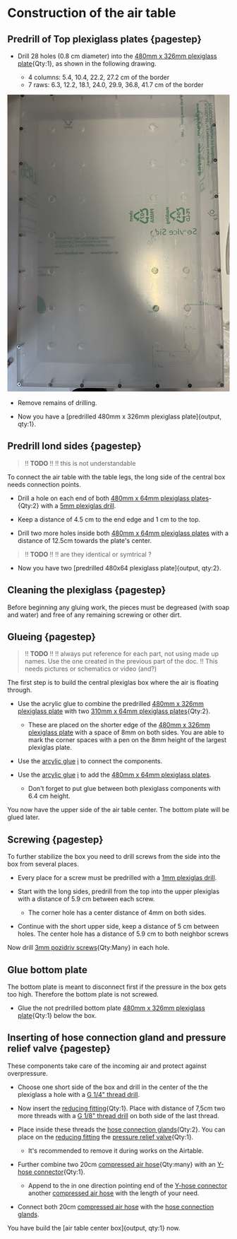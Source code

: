 # Construction of the air table

## Predrill of Top plexiglass plates {pagestep}

- Drill 28 holes (0.8 cm diameter) into the [480mm x 326mm plexiglass plate](plexiglass.yml#480x326pg){Qty:1}, as shown in the following drawing.

     - 4 columns: 5.4, 10.4, 22.2, 27.2 cm of the border
     - 7 raws: 6.3, 12.2, 18.1, 24.0, 29.9, 36.8, 41.7 cm of the border

![](images/Top_plexiglas_drill_distances_all001.jpeg)
 
- Remove remains of drilling. 

- Now you have a [predrilled 480mm x 326mm plexiglass plate]{output, qty:1}. 

## Predrill lond sides {pagestep}

>!! **TODO**
>!!
>!! this is not understandable



To connect the air table with the table legs, the long side of the central box needs connection points. 

- Drill a hole on each end of both [480mm x 64mm plexiglass plates](plexiglass.yml#480x64pg)- {Qty:2} with a [5mm plexiglas drill](tools.yml#1mmdrill). 

- Keep a distance of 4.5 cm to the end edge and 1 cm to the top. 

- Drill two more holes inside both [480mm x 64mm plexiglass plates](plexiglass.yml#480x64pg) with a distance of 12.5cm towards the plate's center.


>!! **TODO**
>!!
>!! are they identical or symtrical ?
- Now you have two [predrilled 480x64 plexiglass plate]{output, qty:2}.

## Cleaning the plexiglass {pagestep}

Before beginning any gluing work, the pieces must be degreased (with soap and water) and free of any remaining screwing or other dirt.

## Glueing {pagestep}
>!! **TODO**
>!!
>!! always put reference for each part, not using made up names. Use the one created in the previous part of the doc.
>!! This needs pictures or schematics or video (and?)


The first step is to build the central plexiglas box where the air is floating through. 

- Use the acrylic glue to combine the predrilled [480mm x 326mm plexiglass plate](plexiglass.yml#480x326pg) with two [310mm x 64mm plexiglass plates](plexiglass.yml#310x64pg){Qty:2}. 
     - These are placed on the shorter edge of the [480mm x 326mm plexiglass plate](plexiglass.yml#480x326pg) with a space of 8mm on both sides. You are able to mark the corner spaces with a pen on the 8mm height of the largest plexiglas plate. 

- Use the [arcylic glue](tools.yml#acrifix_192) [i](glueingadvise.md) to connect the components. 

- Use the [arcylic glue](tools.yml#acrifix_192) [i](glueingadvise.md) to add the [480mm x 64mm plexiglass plates](plexiglass.yml#480x64pg).

     - Don't forget to put glue between both plexiglass components with 6.4 cm height. 

You now have the upper side of the air table center. The bottom plate will be glued later.

## Screwing {pagestep}

To further stabilize the box you need to drill screws from the side into the box from several places. 

- Every place for a screw must be predrilled with a [1mm plexiglas drill](tools.yml#1mmdrill).  

- Start with the long sides, predrill from the top into the upper plexiglas with a distance of 5.9 cm between each screw. 
    - The corner hole has a center distance of 4mm on both sides. 

- Continue with the short upper side, keep a distance of 5 cm between holes. The center hole has a distance of 5.9 cm to both neighbor screws

Now drill [3mm pozidriv screws](screws.yml#3mm_pozidriv){Qty:Many} in each hole.

## Glue bottom plate

The bottom plate is meant to disconnect first if the pressure in the box gets too high. Therefore the bottom plate is not screwed.

- Glue the not predrilled bottom plate [480mm x 326mm plexiglass plate](plexiglass.yml#480x326pg){Qty:1} below the box.

## Inserting of hose connection gland and pressure relief valve {pagestep}

These components take care of the incoming air and protect against overpressure.

- Choose one short side of the box and drill in the center of the the plexiglass a hole with a [G 1/4" thread drill](tools.yml#G1_4_thread_drill). 

- Now insert the [reducing fitting](connectors.yml#R_1_4_R_1_4_reducing_fitting){Qty:1}. Place with distance of 7,5cm two more threads with a [G 1/8" thread drill](tools.yml#G1_8_thread_drill) on both side of the last thread. 

- Place inside these threads the [hose connection glands](connectors.yml#SV_Ges_8_R_1_8){Qty:2}. You can place on the [reducing fitting](connectors.yml#R_1_4_R_1_4_reducing_fitting) the [pressure relief valve](connectors.yml#pressure_relief_valve){Qty:1}. 

    - It's recommended to remove it during works on the Airtable. 

- Further combine two 20cm [compressed air hose](connectors.yml#compressed_air_hose){Qty:many} with an [Y-hose connector](connectors.yml#YS_Ges_8){Qty:1}. 
    - Append to the in one direction pointing end of the [Y-hose connector](connectors.yml#YS_Ges_8) another [compressed air hose](connectors.yml#compressed_air_hose) with the length of your need. 

- Connect both 20cm [compressed air hose](connectors.yml#compressed_air_hose) with the [hose connection glands](connectors.yml#SV_Ges_8_R_1_8).






You have build the [air table center box]{output, qty:1} now.


